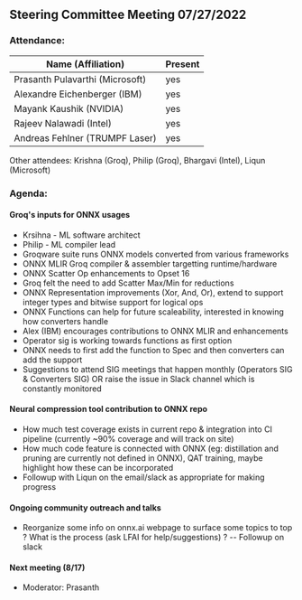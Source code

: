 ## Steering Committee Meeting 07/27/2022

### Attendance:

| Name (Affiliation)              | Present  |
| ------------------------------- | -------- |
| Prasanth Pulavarthi (Microsoft) | yes   |
| Alexandre Eichenberger (IBM)    | yes   |
| Mayank Kaushik (NVIDIA)         | yes   |
| Rajeev Nalawadi (Intel)         | yes   |
| Andreas Fehlner (TRUMPF Laser)  | yes   |

Other attendees: Krishna (Groq), Philip (Groq), Bhargavi (Intel), Liqun (Microsoft)

### Agenda:

  #### Groq's inputs for ONNX usages 
  - Krsihna - ML software architect
  - Philip - ML compiler lead
  - Groqware suite runs ONNX models converted from various frameworks
  - ONNX MLIR Groq compiler & assembler targetting runtime/hardware
  - ONNX Scatter Op enhancements to Opset 16
  - Groq felt the need to add Scatter Max/Min for reductions
  - ONNX Representation improvements (Xor, And, Or), extend to support integer types and bitwise support for logical ops
  - ONNX Functions can help for future scaleability, interested in knowing how converters handle
  - Alex (IBM) encourages contributions to ONNX MLIR and enhancements
  - Operator sig is working towards functions as first option
  - ONNX needs to first add the function to Spec and then converters can add the support
  - Suggestions to attend SIG meetings that happen monthly (Operators SIG & Converters SIG) OR raise the issue in Slack channel which is constantly monitored 
  
  #### Neural compression tool contribution to ONNX repo
  - How much test coverage exists in current repo & integration into CI pipeline (currently ~90% coverage and will track on site)
  - How much code feature is connected with ONNX (eg: distillation and pruning are currently not defined in ONNX), QAT training, maybe highlight how these can be incorporated
  - Followup with Liqun on the email/slack as appropriate for making progress
  
  #### Ongoing community outreach and talks
  - Reorganize some info on onnx.ai webpage to surface some topics to top ? What is the process (ask LFAI for help/suggestions) ? -- Followup on slack  
 
  #### Next meeting (8/17)
  - Moderator: Prasanth 
  
